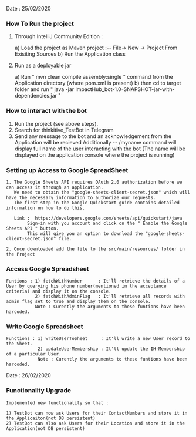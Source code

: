 Date : 25/02/2020

### How To Run the project ###

1. Through IntelliJ Community Edition :
	
	a) Load the project as Maven project :-- File-> New -> Project From Exisiting Sources
	b) Run the Application class


2. Run as a deployable jar
	
	a) Run " mvn clean compile assembly:single " command from the Application directory (where pom.xml is present) 
	b) then cd to target folder and run " java -jar ImpactHub_bot-1.0-SNAPSHOT-jar-with-dependencies.jar "



### How to interact with the bot ###

1. Run the project (see above steps).
2. Search for thinkitive_TestBot in Telegram
3. Send any message to the bot and an acknowledgement from the Application will be recieved
	Additionally
	-- /myname command will display full name of the user interacting with the bot (The name will be displayed on the application console where the project is running)



### Setting up Access to Google SpreadSheet ###
	
	1. The Google Sheets API requires OAuth 2.0 authorization before we can access it through an application.
	   We need to obtain the "google-sheets-client-secret.json" which will have the necessary information to authorize our requests.
	   The first step in the Google Quickstart guide contains detailed information on how to do this.
	   
	   Link :  https://developers.google.com/sheets/api/quickstart/java
	   		Sign-in with you account and click on the " Enable the Google Sheets API " button.
	   		This will give you an option to download the "google-sheets-client-secret.json" file.

	2. Once downloaded add the file to the src/main/resources/ folder in the Project



### Access Google Spreadsheet ###

	Funtions : 1) fetchWithNumber      : It'll retrieve the details of a User by querying his phone number(mentioned in the acceptance criteria) and display it on the console.
			   2) fetchWithAdminFlag   : It'll retrieve all records with admin flag set to true and display them on the console.
			   Note : Curently the arguments to these funtions have been harcoded.



### Write Google Spreadsheet ###
	
	Functions : 1) writeUserToSheet	    : It'll write a new User record to the Sheet.
	 			2) updateUserMembership : It'll update the IH-Membership of a particular User.
				Note : Curently the arguments to these funtions have been harcoded. 



Date : 26/02/2020

### Functionality Upgrade ###

	Implemented new functionality so that :

 	1) TestBot can now ask Users for their ContactNumbers and store it in the Applicaiton(not DB persistent)
	2) TestBot can also ask Users for their Location and store it in the Application(not DB persistent)


